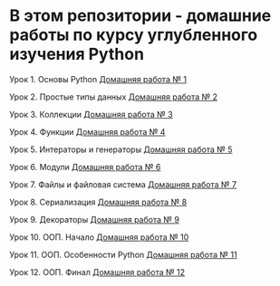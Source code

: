 # В этом репозитории - домашние работы по курсу углубленного изучения Python

Урок 1. Основы Python
[Домашняя работа № 1](https://github.com/MikhailAkulov/intoTheDepthsOfPython/tree/main/pythonHomeWork_1)

Урок 2. Простые типы данных
[Домашняя работа № 2](https://github.com/MikhailAkulov/intoTheDepthsOfPython/tree/main/pythonHomeWork_2)

Урок 3. Коллекции
[Домашняя работа № 3](https://github.com/MikhailAkulov/intoTheDepthsOfPython/tree/main/pythonHomeWork_3)

Урок 4. Функции
[Домашняя работа № 4](https://github.com/MikhailAkulov/intoTheDepthsOfPython/tree/main/pythonHomeWork_4)

Урок 5. Интераторы и генераторы
[Домашняя работа № 5](https://github.com/MikhailAkulov/intoTheDepthsOfPython/tree/main/pythonHomeWork_5)

Урок 6. Модули
[Домашняя работа № 6](https://github.com/MikhailAkulov/intoTheDepthsOfPython/tree/main/pythonHomeWork_6)

Урок 7. Файлы и файловая система
[Домашняя работа № 7](https://github.com/MikhailAkulov/intoTheDepthsOfPython/tree/main/pythonHomeWork_7)

Урок 8. Сериализация
[Домашняя работа № 8](https://github.com/MikhailAkulov/intoTheDepthsOfPython/tree/main/pythonHomeWork_8)

Урок 9. Декораторы
[Домашняя работа № 9](https://github.com/MikhailAkulov/intoTheDepthsOfPython/tree/main/pythonHomeWork_9)

Урок 10. ООП. Начало
[Домашняя работа № 10](https://github.com/MikhailAkulov/intoTheDepthsOfPython/tree/main/pythonHomeWork_10)

Урок 11. ООП. Особенности Python
[Домашняя работа № 11](https://github.com/MikhailAkulov/intoTheDepthsOfPython/tree/main/pythonHomeWork_11)

Урок 12. ООП. Финал
[Домашняя работа № 12](https://github.com/MikhailAkulov/intoTheDepthsOfPython/tree/main/pythonHomeWork_12)